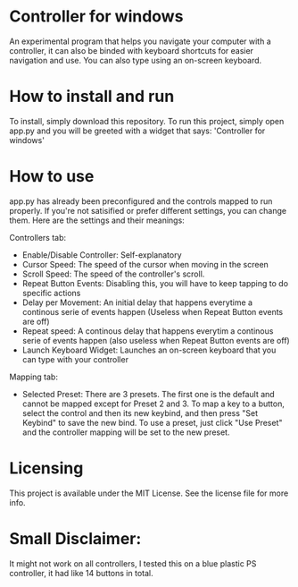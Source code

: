 # Controller for windows
An experimental program that helps you navigate your computer with a controller, it can also be binded
with keyboard shortcuts for easier navigation and use. You can also type using an on-screen keyboard.

# How to install and run
To install, simply download this repository. To run this project, simply open app.py and you will be
greeted with a widget that says: 'Controller for windows'

# How to use
app.py has already been preconfigured and the controls mapped to run properly. If you're not satisified
or prefer different settings, you can change them. Here are the settings and their meanings:

Controllers tab:
* Enable/Disable Controller: Self-explanatory
* Cursor Speed: The speed of the cursor when moving in the screen
* Scroll Speed: The speed of the controller's scroll.
* Repeat Button Events: Disabling this, you will have to keep tapping to do specific actions
* Delay per Movement: An initial delay that happens everytime a continous serie of events happen (Useless when Repeat Button events are off)
* Repeat speed: A continous delay that happens everytim a continous serie of events happen (also useless when Repeat Button events are off)
* Launch Keyboard Widget: Launches an on-screen keyboard that you can type with your controller

Mapping tab:
* Selected Preset: There are 3 presets. The first one is the default and cannot be mapped except for Preset 2 and 3. To map a key to a button, select the control and then its new keybind, and then press "Set Keybind" to save the new bind. To use a preset, just click "Use Preset" and the controller mapping will be set to the new preset.

# Licensing
This project is available under the MIT License. See the license file for more info.
    
# Small Disclaimer:
It might not work on all controllers, I tested this on a blue plastic PS controller, it had like 14 buttons in total.
